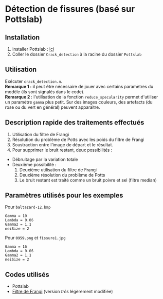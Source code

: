 # Détection de fissures (basé sur Pottslab)

## Installation
1. Installer Pottslab : [Ici](https://github.com/mstorath/Pottslab)
2. Coller le dossier `Crack_detection` à la racine du dossier `Pottslab`

## Utilisation
Exécuter `crack_detection.m`.   
**Remarque 1 :** il peut être nécessaire de jouer avec certains paramètres du modèle (ils sont signalés dans le code).   
**Remarque 2 :** l'utilisation de la fonction `reduce_specularity` permet d'utiliser un paramètre `gamma` plus petit. Sur des images couleurs, des artefacts (du rose ou du vert en général) peuvent apparaitre.

## Description rapide des traitements effectués
1. Utilisation du filtre de Frangi
2. Résolution du problème de Potts avec les poids du filtre de Frangi
3. Soustraction entre l'image de départ et le résultat.
4. Pour supprimer le bruit restant, deux possibilités :
  * Débruitage par la variation totale
  * Deuxième possibilité :
     1. Deuxième utilisation du filtre de Frangi
     2. Deuxième résolution du problème de Potts
     3. Le bruit restant est traité comme un bruit poivre et sel (filtre median)

## Paramètres utilisés pour les exemples
Pour `baltazard-12.bmp`
```
Gamma = 10
Lambda = 0.06
Gamma2 = 1.1
neiSize = 2
```

Pour `0959.png` et `fissure1.jpg`
```
Gamma = 16
Lambda = 0.06
Gamma2 = 1.1
neiSize = 2
```

## Codes utilisés
* Pottslab
* [Filtre de Frangi](https://fr.mathworks.com/matlabcentral/fileexchange/24409-hessian-based-frangi-vesselness-filter) (version *très* légèrement modifiée)